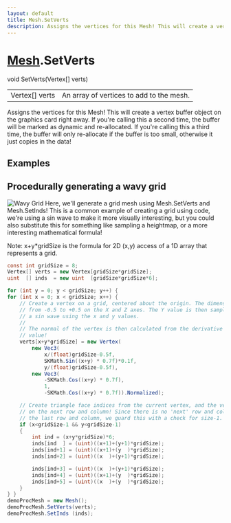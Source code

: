 ```yaml
---
layout: default
title: Mesh.SetVerts
description: Assigns the vertices for this Mesh! This will create a vertex buffer object on the graphics card right away. If you're calling this a second time, the buffer will be marked as dynamic and re-allocated. If you're calling this a third time, the buffer will only re-allocate if the buffer is too small, otherwise it just copies in the data!
---
```

# [Mesh]({{site.url}}/Pages/Reference/Mesh.html).SetVerts

<div class='signature' markdown='1'>
void SetVerts(Vertex[] verts)
</div>

|  |  |
|--|--|
|Vertex[] verts|An array of vertices to add to the mesh.|

Assigns the vertices for this Mesh! This will create a
vertex buffer object on the graphics card right away. If you're
calling this a second time, the buffer will be marked as dynamic
and re-allocated. If you're calling this a third time, the buffer
will only re-allocate if the buffer is too small, otherwise it
just copies in the data!




## Examples

## Procedurally generating a wavy grid
![Wavy Grid]({{site.url}}/img/screenshots/ProceduralGrid.jpg)
Here, we'll generate a grid mesh using Mesh.SetVerts and Mesh.SetInds! This
is a common example of creating a grid using code, we're using a sin wave
to make it more visually interesting, but you could also substitute this for
something like sampling a heightmap, or a more interesting mathematical
formula!

Note: x+y*gridSize is the formula for 2D (x,y) access of a 1D array that represents
a grid.
```csharp
const int gridSize = 8;
Vertex[] verts = new Vertex[gridSize*gridSize];
uint  [] inds  = new uint  [gridSize*gridSize*6];

for (int y = 0; y < gridSize; y++) {
for (int x = 0; x < gridSize; x++) {
	// Create a vertex on a grid, centered about the origin. The dimensions extends
	// from -0.5 to +0.5 on the X and Z axes. The Y value is then sampled from 
	// a sin wave using the x and y values.
	//
	// The normal of the vertex is then calculated from the derivative of the Y 
	// value!
	verts[x+y*gridSize] = new Vertex(
		new Vec3(
			x/(float)gridSize-0.5f, 
			SKMath.Sin((x+y) * 0.7f)*0.1f, 
			y/(float)gridSize-0.5f),
		new Vec3(
			-SKMath.Cos((x+y) * 0.7f), 
			1, 
			-SKMath.Cos((x+y) * 0.7f)).Normalized);

	// Create triangle face indices from the current vertex, and the vertices
	// on the next row and column! Since there is no 'next' row and column on
	// the last row and column, we guard this with a check for size-1.
	if (x<gridSize-1 && y<gridSize-1)
	{
		int ind = (x+y*gridSize)*6;
		inds[ind  ] = (uint)((x+1)+(y+1)*gridSize);
		inds[ind+1] = (uint)((x+1)+(y  )*gridSize);
		inds[ind+2] = (uint)((x  )+(y+1)*gridSize);

		inds[ind+3] = (uint)((x  )+(y+1)*gridSize);
		inds[ind+4] = (uint)((x+1)+(y  )*gridSize);
		inds[ind+5] = (uint)((x  )+(y  )*gridSize);
	}
} }
demoProcMesh = new Mesh();
demoProcMesh.SetVerts(verts);
demoProcMesh.SetInds (inds);
```

